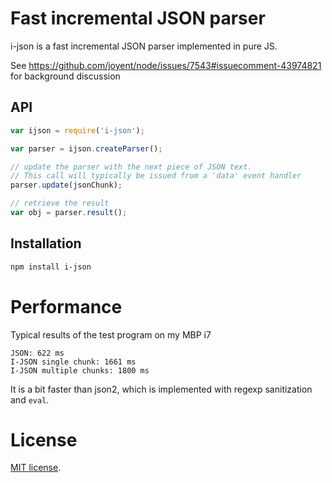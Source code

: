 # Fast incremental JSON parser

i-json is a fast incremental JSON parser implemented in pure JS. 

See https://github.com/joyent/node/issues/7543#issuecomment-43974821 for background discussion

## API

```javascript
var ijson = require('i-json');

var parser = ijson.createParser();

// update the parser with the next piece of JSON text.
// This call will typically be issued from a 'data' event handler
parser.update(jsonChunk);

// retrieve the result
var obj = parser.result();
```

## Installation

``` sh
npm install i-json
```

# Performance

Typical results of the test program on my MBP i7

```
JSON: 622 ms
I-JSON single chunk: 1661 ms
I-JSON multiple chunks: 1800 ms
```

It is a bit faster than json2, which is implemented with regexp sanitization and `eval`.

# License

[MIT license](http://en.wikipedia.org/wiki/MIT_License).
